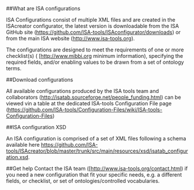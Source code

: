 ##What are ISA configurations

ISA Configurations consist of multiple XML files and are created in the ISAcreator configurator, the latest version is downloadable from the ISA GitHub site (https://github.com/ISA-tools/ISAconfigurator/downloads) or from the main ISA website (http://www.isa-tools.org).

The configurations are designed to meet the requirements of one or more checklist(s) ( [http://www.mibbi.org minimum information), specifying the required fields, and/or enabling values to be drawn from a set of ontology terms.

##Download configurations

All available configurations produced by the ISA tools team and collaborators (http://isatab.sourceforge.net/people_funding.html) can be viewed vin a table at the dedicated ISA-tools Configuration File page (https://github.com/ISA-tools/Configuration-Files/wiki/ISA-tools-Configuration-Files)

##ISA configuration XSD

An ISA configuration is comprised of a set of XML files following a schema available here https://github.com/ISA-tools/ISAcreator/blob/master/trunk/src/main/resources/xsd/isatab_configuration.xsd.

##Get help
Contact the ISA team ([http://www.isa-tools.org/contact.html) if you need a new configuration that fit your specific needs, e.g. a different fields, or checklist, or set of ontologies/controlled vocabularies.
